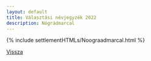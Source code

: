 ```yaml
---
layout: default
title: Választási névjegyzék 2022
description: Nógrádmarcal
---
```


{% include settlementHTMLs/Noograadmarcal.html %}

[Vissza](./)